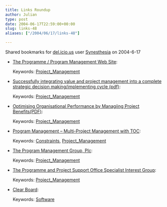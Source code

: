 ```yaml
---
title: Links Roundup
author: Julian
type: post
date: 2004-06-17T22:59:00+00:00
slug: links-48 
aliases: ["/2004/06/17/links-48"]

---
```

Shared bookmarks for [del.icio.us][1] user  [Synesthesia][2] on 2004-6-17

  * [The Programme / Program Management Web Site][3]:
   
    Keywords: [Project_Management][4]
  * [Successfully integrating value and project management into a complete strategic decision making/implementing cycle (pdf)][5]:
   
    Keywords: [Project_Management][4]
  * [Optimising Organisational Performance by Managiing Project Benefits(PDF)][6]:
   
    Keywords: [Project_Management][4]
  * [Program Management &#8211; Multi-Project Management with TOC][7]:
   
    Keywords: [Constraints][8], [Project_Management][4]
  * [The Program Management Group, Plc][9]:
   
    Keywords: [Project_Management][4]
  * [The Programme and Project Support Office Specialist Interest Group][10]:
   
    Keywords: [Project_Management][4]
  * [Clear Board][11]:
   
    Keywords: [Software][12]

 [1]: https://del.icio.us/
 [2]: https://del.icio.us/synesthesia
 [3]: https://www.e-programme.com/ "https://www.e-programme.com/"
 [4]: https://del.icio.us/synesthesia/Project_Management
 [5]: https://www.e-programme.com/download/integrating_value_project_management.pdf "https://www.e-programme.com/download/integrating_value_project_management.pdf"
 [6]: https://www.e-programme.com/download/optimizing_organizational_performance_doc.pdf "https://www.e-programme.com/download/optimizing_organizational_performance_doc.pdf"
 [7]: https://www.focusedperformance.com/articles/multipm.html "https://www.focusedperformance.com/articles/multipm.html"
 [8]: https://del.icio.us/synesthesia/Constraints
 [9]: https://www.pm-group.com/ "https://www.pm-group.com/"
 [10]: https://www.ppsosig.co.uk/index.html "https://www.ppsosig.co.uk/index.html"
 [11]: https://www.softtouchit.com/products/clearboard/index.html "https://www.softtouchit.com/products/clearboard/index.html"
 [12]: https://del.icio.us/synesthesia/Software